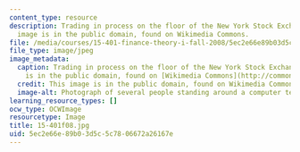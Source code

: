 ```yaml
---
content_type: resource
description: Trading in process on the floor of the New York Stock Exchange. This
  image is in the public domain, found on Wikimedia Commons.
file: /media/courses/15-401-finance-theory-i-fall-2008/5ec2e66e89b03d5c5c7806672a26167e_15-401f08.jpg
file_type: image/jpeg
image_metadata:
  caption: Trading in process on the floor of the New York Stock Exchange. (This image
    is in the public domain, found on [Wikimedia Commons](http://commons.wikimedia.org/wiki/File:NYSE-floor.jpg).)
  credit: This image is in the public domain, found on Wikimedia Commons.
  image-alt: Photograph of several people standing around a computer terminal.
learning_resource_types: []
ocw_type: OCWImage
resourcetype: Image
title: 15-401f08.jpg
uid: 5ec2e66e-89b0-3d5c-5c78-06672a26167e
---
```

